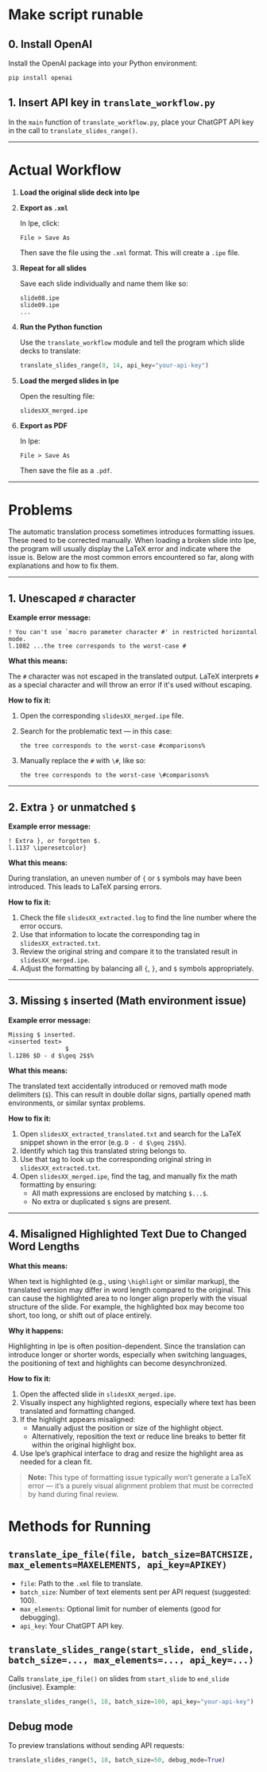 # Make script runable

## 0. Install OpenAI

Install the OpenAI package into your Python environment:

```bash
pip install openai
```

## 1. Insert API key in `translate_workflow.py`

In the `main` function of `translate_workflow.py`, place your ChatGPT API key in the call to `translate_slides_range()`.

---

# Actual Workflow

1. **Load the original slide deck into Ipe**

2. **Export as `.xml`**

   In Ipe, click:

   ```
   File > Save As
   ```

   Then save the file using the `.xml` format. This will create a `.ipe` file.

3. **Repeat for all slides**

   Save each slide individually and name them like so:

   ```
   slide08.ipe
   slide09.ipe
   ...
   ```

4. **Run the Python function**

   Use the `translate_workflow` module and tell the program which slide decks to translate:

   ```python
   translate_slides_range(8, 14, api_key="your-api-key")
   ```

5. **Load the merged slides in Ipe**

   Open the resulting file:

   ```
   slidesXX_merged.ipe
   ```

6. **Export as PDF**

   In Ipe:

   ```
   File > Save As
   ```

   Then save the file as a `.pdf`.

---

# Problems

The automatic translation process sometimes introduces formatting issues. These need to be corrected manually. When loading a broken slide into Ipe, the program will usually display the LaTeX error and indicate where the issue is. Below are the most common errors encountered so far, along with explanations and how to fix them.

---

## 1. Unescaped `#` character

**Example error message:**

```
! You can't use `macro parameter character #' in restricted horizontal mode.
l.1082 ...the tree corresponds to the worst-case #
```

**What this means:**

The `#` character was not escaped in the translated output. LaTeX interprets `#` as a special character and will throw an error if it's used without escaping.

**How to fix it:**

1. Open the corresponding `slidesXX_merged.ipe` file.
2. Search for the problematic text — in this case:

   ```
   the tree corresponds to the worst-case #comparisons%
   ```

3. Manually replace the `#` with `\#`, like so:

   ```
   the tree corresponds to the worst-case \#comparisons%
   ```

---

## 2. Extra `}` or unmatched `$`

**Example error message:**

```
! Extra }, or forgotten $.
l.1137 \iperesetcolor}
```

**What this means:**

During translation, an uneven number of `{` or `$` symbols may have been introduced. This leads to LaTeX parsing errors.

**How to fix it:**

1. Check the file `slidesXX_extracted.log` to find the line number where the error occurs.
2. Use that information to locate the corresponding tag in `slidesXX_extracted.txt`.
3. Review the original string and compare it to the translated result in `slidesXX_merged.ipe`.
4. Adjust the formatting by balancing all `{`, `}`, and `$` symbols appropriately.

---

## 3. Missing `$` inserted (Math environment issue)

**Example error message:**

```
Missing $ inserted.
<inserted text> 
                $
l.1286 $D - d $\geq 2$$%
```

**What this means:**

The translated text accidentally introduced or removed math mode delimiters (`$`). This can result in double dollar signs, partially opened math environments, or similar syntax problems.

**How to fix it:**

1. Open `slidesXX_extracted_translated.txt` and search for the LaTeX snippet shown in the error (e.g. `D - d $\geq 2$$%`).
2. Identify which tag this translated string belongs to.
3. Use that tag to look up the corresponding original string in `slidesXX_extracted.txt`.
4. Open `slidesXX_merged.ipe`, find the tag, and manually fix the math formatting by ensuring:
   - All math expressions are enclosed by matching `$...$`.
   - No extra or duplicated `$` signs are present.

---


## 4. Misaligned Highlighted Text Due to Changed Word Lengths

**What this means:**

When text is highlighted (e.g., using `\highlight` or similar markup), the translated version may differ in word length compared to the original. This can cause the highlighted area to no longer align properly with the visual structure of the slide. For example, the highlighted box may become too short, too long, or shift out of place entirely.

**Why it happens:**

Highlighting in Ipe is often position-dependent. Since the translation can introduce longer or shorter words, especially when switching languages, the positioning of text and highlights can become desynchronized.

**How to fix it:**

1. Open the affected slide in `slidesXX_merged.ipe`.
2. Visually inspect any highlighted regions, especially where text has been translated and formatting changed.
3. If the highlight appears misaligned:
   - Manually adjust the position or size of the highlight object.
   - Alternatively, reposition the text or reduce line breaks to better fit within the original highlight box.
4. Use Ipe’s graphical interface to drag and resize the highlight area as needed for a clean fit.

> **Note:** This type of formatting issue typically won’t generate a LaTeX error — it’s a purely visual alignment problem that must be corrected by hand during final review.



# Methods for Running

## `translate_ipe_file(file, batch_size=BATCHSIZE, max_elements=MAXELEMENTS, api_key=APIKEY)`

- `file`: Path to the `.xml` file to translate.
- `batch_size`: Number of text elements sent per API request (suggested: 100).
- `max_elements`: Optional limit for number of elements (good for debugging).
- `api_key`: Your ChatGPT API key.

## `translate_slides_range(start_slide, end_slide, batch_size=..., max_elements=..., api_key=...)`

Calls `translate_ipe_file()` on slides from `start_slide` to `end_slide` (inclusive). Example:

```python
translate_slides_range(5, 18, batch_size=100, api_key="your-api-key")
```

## Debug mode

To preview translations without sending API requests:

```python
translate_slides_range(5, 18, batch_size=50, debug_mode=True)
```
